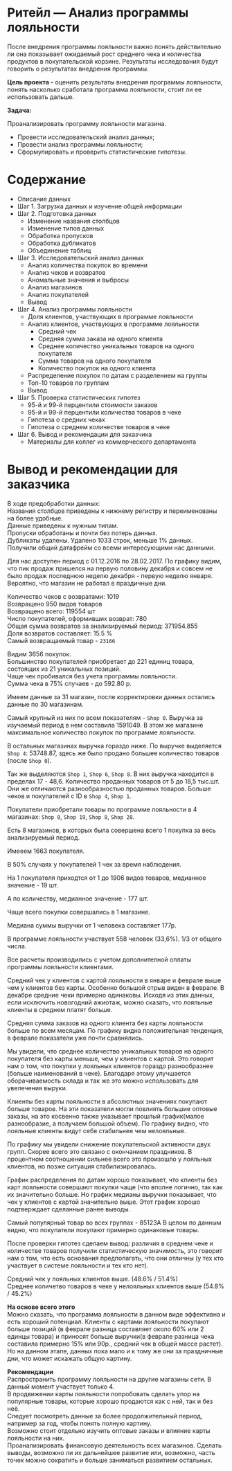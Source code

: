 # Ритейл — Анализ программы лояльности

После внедрения программы лояльности важно понять действительно ли она показывает ожидаемый рост среднего чека и количества продуктов в покупательской корзине. Результаты исследования будут говорить о результатах внедрения программы. 

**Цель проекта -** оценить результаты внедрения программы лояльности, понять насколько сработала программа лояльности, стоит ли ее использовать дальше.

**Задача:**

Проанализировать программу лояльности магазина.

- Провести исследовательский анализ данных;
- Провести анализ программы лояльности;
- Сформулировать и проверить статистические гипотезы.


# Содержание

- Описание данных
- Шаг 1. Загрузка данных и изучение общей информации
- Шаг 2. Подготовка данных
    - Изменение названия столбцов
    - Изменение типов данных
    - Обработка пропусков
    - Обработка дубликатов
    - Объединение таблиц
- Шаг 3. Исследовательский анализ данных
    - Анализ количества покупок во времени
    - Анализ чеков и возвратов
    - Аномальные значения и выбросы
    - Анализ магазинов
    - Анализ покупателей
    - Вывод
- Шаг 4. Анализ программы лояльности
    - Доля клиентов, участвующих в программе лояльности
    - Анализ клиентов, участвующих в программе лояльности
        - Средний чек
        - Cредняя сумма заказа на одного клиента
        - Среднее количество уникальных товаров на одного покупателя
        - Сумма товаров на одного покупателя
        - Количество покупок на одного клиента
    - Распределение покупок по датам с разделением на группы
    - Топ-10 товаров по группам
    - Вывод
- Шаг 5. Проверка статистических гипотез
    - 95-й и 99-й перцентили стоимости заказов
    - 95-й и 99-й перцентили количества товаров в чеке
    - Гипотеза о средних чеках
    - Гипотеза о среднем количестве товаров в чеке
- Шаг 6. Вывод и рекомендации для заказчика
    - Материалы для коллег из коммерческого департамента
    
# Вывод и рекомендации для заказчика

В ходе предобработки данных:  
Названия столбцов приведены к нижнему регистру и переименованы на более удобные.  
Данные приведены к нужным типам.  
Пропуски обработаны и почти без потерь данных.  
Дубликаты удалены. Удалено 1033 строк, меньше 1% данных.  
Получили общий датафрейм со всеми интересующими нас данными.  

Для нас доступен период с 01.12.2016 по 28.02.2017.
По графику видим, что пик продаж пришелся на первую половину декабря и совсем не было продаж последнюю неделю декабря - первую неделю января. Вероятно, что магазин не работал в праздичные дни.

Количество чеков с возвратами: 1019  
Возвращено 950 видов товаров  
Возвращено всего: 119554 шт  
Число покупателей, оформивших возврат: 780  
Общая сумма возвратов за анализируемый период: 371954.855  
Доля возвратов составляет: 15.5 %  
Самый возвращаемый товар - `23166` 

Видим 3656 покупок.  
Большинство покупателей приобретает до 221 единиц товара, состоящих из 21 уникальных позиций.  
Чаще чек пробивался без учета программы лояльности.  
Сумма чека в 75% случаев - до 592.80 р.  

Имеем данные за 31 магазин, после корректировки данных остались данные по 30 магазинам.

Самый крупный из них по всем показателям - `Shop 0`. Выручка за изучаемый период в нем составила 1591049. В этом же магазине максимальное количество покупок по программе лояльности.

В остальных магазинах выручка гораздо ниже. По выручке выделяется `Shop 4`: 53748.87, здесь же было продано большее количество товаров (после `Shop 0`).

Так же выделяются `Shop 1`, `Shop 6`, `Shop 8`. В них выручка находится в пределах 17 - 48,6. Количество проданных товаров от 5 до 18,5 тыс.шт. Они же отличаются разнообразностью проданных товаров. Больше чеков и покупателей с ID в `Shop 4`, `Shop 1`.

Покупатели приобретали товары по программе лояльности в 4 магазинах: `Shop 0`, `Shop 19`, `Shop 8`, `Shop 28`.

Есть 8 магазинов, в которых была совершена всего 1 покупка за весь анализируемый период.

Имееем 1663 покупателя.

В 50% случаях у покупателей 1 чек за время наблюдения.

На 1 покупателя приходтся от 1 до 1906 видов товаров, медианное значение - 19 шт.

А по количеству, медианное значение - 177 шт.

Чаще всего покупки совершались в 1 магазине.

Медиана суммы выручки от 1 человека составляет 177р.

В программе лояльности участвует 558 человек (33,6%). 1/3 от общего числа.

Все расчеты производились с учетом дополнителной оплаты программы лояльности клиентами.

Средний чек у клиентов c картой лояльности в январе и феврале выше чем у клиентов без карты. Особенно большой отрыв виден в феврале. В декабре средние чеки примерно одинаковы.
Исходя из этих данных, если исключить новогодний ажиотаж, можно сказать, что лояльные клиенты в среднем платят больше.

Средняя сумма заказов на одного клиента без карты лояльности больше по всем месяцам. По графику видна положительная тенденция, в феврале показатели уже почти сравнялись.

Мы увидели, что среднее количество уникальных товаров на одного покупателя без карты меньше, чем у клиентов с картой. Это говорит нам о том, что покупки у лояльных клиентов гораздо разнообразнее (больше наименований в чеке). Благодаря этому улучшается оборачиваемость склада и так же это можно использовать для увелечения выруки.

Клиенты без карты лояльности в абсолютных значениях покупают больше товаров. На эти показатели могли повлиять большие оптовые заказы, на это косвенно также указывает прошлый график(малое разнообразие, а получаем большой объем). По графику видно, что лояльные клиенты видут себя стабильнее чем нелояльные. 

По графику мы увидели снижение покупательской активности двух групп. Скорее всего это связано с окончанием праздников. В процентном соотношении сильнее всего это произошло у лояльных клиентов, но позже ситуация стабилизировалась. 

График распределения по датам хорошо показывает, что клиенты без карт лояльности совершают покупки чаще (что вполне логично, так как их значительно больше. Но график медианы выручки показывает, что чек у клиентов с картой значительно выше. Этот график хорошо подтверждает сделанные ранее выводы.

Самый популярный товар во всех группах - 85123A
В целом по данным видно, что покупатели покупают примерно одинаковые товары.

После проверки гипотез сделаем вывод: различия в среднем чеке и количестве товаров получили статистическую значимость, это говорит нам о том, что есть основания предполагать, что они отличны (у тех кто участвует в системе лояльности и тех кто нет).

Средний чек у лояльных клиентов выше. (48.6% / 51.4%)  
Среднее количетво товаров в чеке у нелояльных клиентов выше (54.8% / 45.2%)  

**На основе всего этого**  
Можно сказать, что программа лояльности в данном виде эффективна и есть хороший потенциал. Клиенты с картами лояльности покупают больше позиций (в феврале разница составляет около 60% или 2 единцы товара) и приносят больше выручки(в феврале разница чека составила примерно 15% или 90р., средний чек в общей массе растет).  
Но на данном этапе, данных пока мало и к тому же они за праздничные дни, что может искажать общую картину.

**Рекомендации**  
Распространить программу лояльности на другие магазины сети. В данный момент участвует только 4.  
В продвижении карты лояльности попробовать сделать упор на популярные товары, которые хорошо продаются как с ней, так и без неё.  
Следует посмотреть данные за более продолжительный период, например за год, чтобы понять полную картину.  
Возможно стоит отдельно изучить оптовые заказы и влияние карты лояльности на них.  
Проанализировать финансовую деятельность всех магазинов. Сделать выводы, возможно ли их дальнейшее развитие или, возможно, часть точек можно сократить и больше заниматься развитием остальных.